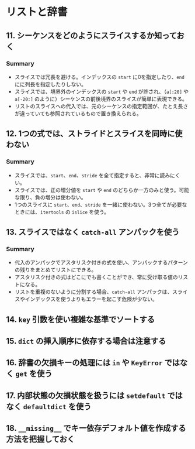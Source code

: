 # リストと辞書
## 11. シーケンスをどのようにスライスするか知っておく
### Summary
- スライスでは冗長を避ける。インデックスの `start` に0を指定したり、`end` にに列長を指定したりしない。
- スライスでは、境界外のインデックスの `start` や `end` が許され、（`a[:20]` や `a[-20:]` のように）シーケンスの前後境界のスライスが簡単に表現できる。
- リストのスライスへの代入では、元のシーケンスの指定範囲が、たとえ長さが違っていても参照されているもので置き換えられる。


## 12. 1つの式では、ストライドとスライスを同時に使わない
### Summary
- スライスでは、`start`、`end`、`stride` を全て指定すると、非常に読みにくい。
- スライスでは、正の増分値を `start` や `end` のどちらか一方のみと使う。可能な限り、負の増分は使わない。
- 1つのスライスに `start`、`end`、`stride` を一緒に使わない。3つ全てが必要なときには、`itertools` の `islice` を使う。


## 13. スライスではなく `catch-all` アンパックを使う
### Summary
- 代入のアンパックでアスタリスク付きの式を使い、アンパックするパターンの残りをまとめてリストにできる。
- アスタリスク付きの式はどこにでも書くことができ、常に受け取る値のリストになる。
- リストを重複のないように分割する場合、`catch-all` アンパックは、スライスやインデックスを使うよりもエラーを起こす危険が少ない。


## 14. `key` 引数を使い複雑な基準でソートする


## 15. `dict` の挿入順序に依存する場合は注意する


## 16. 辞書の欠損キーの処理には `in` や `KeyError` ではなく `get` を使う


## 17. 内部状態の欠損状態を扱うには `setdefault` ではなく `defaultdict` を使う


## 18. `__missing__` でキー依存デフォルト値を作成する方法を把握しておく
